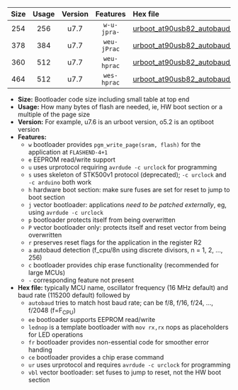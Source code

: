 |Size|Usage|Version|Features|Hex file|
|:-:|:-:|:-:|:-:|:--|
|254|256|u7.7|`w-u-jpra-`|[urboot_at90usb82_autobaud_lednop_ur_vbl.hex](https://raw.githubusercontent.com/stefanrueger/urboot.hex/main/mcus/at90usb82/autobaud/urboot_at90usb82_autobaud_lednop_ur_vbl.hex)|
|378|384|u7.7|`weu-jPrac`|[urboot_at90usb82_autobaud_ee_lednop_fr_ce_ur_vbl.hex](https://raw.githubusercontent.com/stefanrueger/urboot.hex/main/mcus/at90usb82/autobaud/urboot_at90usb82_autobaud_ee_lednop_fr_ce_ur_vbl.hex)|
|360|512|u7.7|`weu-hprac`|[urboot_at90usb82_autobaud_ee_lednop_fr_ce_ur.hex](https://raw.githubusercontent.com/stefanrueger/urboot.hex/main/mcus/at90usb82/autobaud/urboot_at90usb82_autobaud_ee_lednop_fr_ce_ur.hex)|
|464|512|u7.7|`wes-hprac`|[urboot_at90usb82_autobaud_ee_lednop_fr_ce.hex](https://raw.githubusercontent.com/stefanrueger/urboot.hex/main/mcus/at90usb82/autobaud/urboot_at90usb82_autobaud_ee_lednop_fr_ce.hex)|

- **Size:** Bootloader code size including small table at top end
- **Usage:** How many bytes of flash are needed, ie, HW boot section or a multiple of the page size
- **Version:** For example, u7.6 is an urboot version, o5.2 is an optiboot version
- **Features:**
  + `w` bootloader provides `pgm_write_page(sram, flash)` for the application at `FLASHEND-4+1`
  + `e` EEPROM read/write support
  + `u` uses urprotocol requiring `avrdude -c urclock` for programming
  + `s` uses skeleton of STK500v1 protocol (deprecated); `-c urclock` and `-c arduino` both work
  + `h` hardware boot section: make sure fuses are set for reset to jump to boot section
  + `j` vector bootloader: applications *need to be patched externally*, eg, using `avrdude -c urclock`
  + `p` bootloader protects itself from being overwritten
  + `P` vector bootloader only: protects itself and reset vector from being overwritten
  + `r` preserves reset flags for the application in the register R2
  + `a` autobaud detection (f_cpu/8n using discrete divisors, n = 1, 2, ..., 256)
  + `c` bootloader provides chip erase functionality (recommended for large MCUs)
  + `-` corresponding feature not present
- **Hex file:** typically MCU name, oscillator frequency (16 MHz default) and baud rate (115200 default) followed by
  + `autobaud` tries to match host baud rate; can be f/8, f/16, f/24, ..., f/2048 (f=F<sub>CPU</sub>)
  + `ee` bootloader supports EEPROM read/write
  + `lednop` is a template bootloader with `mov rx,rx` nops as placeholders for LED operations
  + `fr` bootloader provides non-essential code for smoother error handing
  + `ce` bootloader provides a chip erase command
  + `ur` uses urprotocol and requires `avrdude -c urclock` for programming
  + `vbl` vector bootloader: set fuses to jump to reset, not the HW boot section
